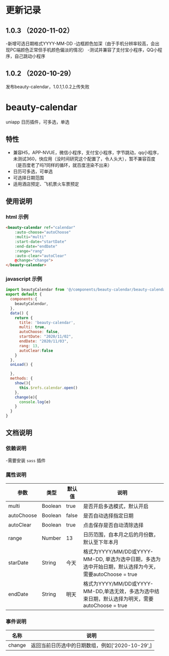 # 更新记录
## 1.0.3 （2020-11-02）
-新增可选日期格式YYYY-MM-DD
-边框颜色加深（由于手机分辨率较高，会出现PC端颜色正常但手机颜色偏淡的情况）
-测试并兼容了支付宝小程序，QQ小程序，自己跳动小程序
## 1.0.2 （2020-10-29）
发布beauty-calendar，1.0.1,1.0.2上传失败
# beauty-calendar
uniapp 日历插件，可多选，单选
## 特性
- 兼容H5，APP-NVUE，微信小程序，支付宝小程序，字节跳动，qq小程序，未测试360，快应用（没时间研究这个配置了，令人头大），暂不兼容百度（是百度老了吗?同样的循环，就百度渲染不出来）
- 日历可多选，可单选
- 可选择日期范围
- 适用酒店预定、飞机票火车票预定
## 使用说明
### html 示例
``` html
<beauty-calendar ref="calendar" 
    :auto-choose="autoChoose" 
    :multi="multi" 
    :start-date="startDate" 
    :end-date="endDate" 
    :range="rang" 
    :auto-clear="autoClear" 
    @change="change">
</beauty-calendar>
```
### javascript 示例
``` javascript
import beautyCalendar from '@/components/beauty-calendar/beauty-calendar.vue'
export default {
  components:{
    beautyCalendar,
  },
  data() {
    return {
      title: 'beauty-calendar',
      multi: true,
      autoChoose: false,
      startDate: "2020/11/02",
      endDate: "2020/11/03",
      rang: 13,
      autoClear:false
    }
  },
  onLoad() {

  },
  methods: {
    show(){
      this.$refs.calendar.open()
    },
    change(e){
      console.log(e)
    }
  }
}
```
## 文档说明
### 依赖说明
-需要安装 `sass` 插件
### 属性说明
| 参数 |  类型  | 默认值 | 说明 |
|------|--------|-------|------|
|multi| Boolean | true | 是否开启多选模式，默认开启|
|autoChoose|Boolean|false| 是否自动选择指定日期|
|autoClear|Boolean|true| 点击保存是否自动清除选择|
|range|Number|13|日历范围，自本月之后的月份数，默认至下年本月|
|starDate| String | 今天 | 格式为YYYY/MM/DD或YYYY-MM-DD, 单选为选中日期，多选为选中开始日期，默认选择为今天，需要autoChoose = true|
|endDate| String | 明天 | 格式为YYYY/MM/DD或YYYY-MM-DD,单选无效，多选为选中结束日期，默认选择为明天，需要autoChoose = true |
### 事件说明
|名称|说明|
|----|----|
|change| 返回当前日历选中的日期数组，例如['2020-10-29',]|

